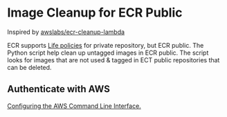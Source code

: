 # Image Cleanup for ECR Public

Inspired by [awslabs/ecr-cleanup-lambda](https://github.com/awslabs/ecr-cleanup-lambda)

ECR supports [Life policies](https://docs.aws.amazon.com/AmazonECR/latest/userguide/LifecyclePolicies.html) for private repository, but ECR public. The Python script help clean up untagged images in ECR public. The script looks for images that are not used & tagged in ECT public repositories that can be deleted.

## Authenticate with AWS

[Configuring the AWS Command Line Interface.](http://docs.aws.amazon.com/cli/latest/userguide/cli-chap-getting-started.html)
